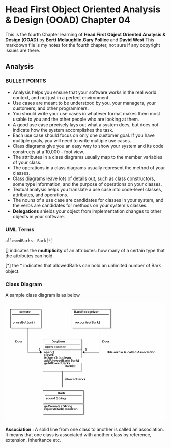 Head First Object Oriented Analysis & Design (OOAD) Chapter 04
=
This is the fourth Chapter learning of **Head First Object Oriented Analysis & Design (OOAD)** by **Bertt Mclaughlin**,**Gary Pollice** and **David West** 
This markdown file is my notes for the fourth chapter, not sure if any copyright issues are there.


Analysis
-

### BULLET POINTS
* Analysis helps you ensure that your software works in the real world context, and not just in a perfect environment.
* Use cases are meant to be understood by you, your managers, your customers, and other programmers.
* You should write your use cases in whatever format makes them most usable to you and the other people who are looking at them.
* A good use case precisely lays out what a system does, but does not indicate how the system accomplishes the task.
* Each use case should focus on only one customer goal. If you have multiple goals, you will need to write multiple use cases.
* Class diagrams give you an easy way to show your system and its code constructs at a 10,000 - foot view.
* The attributes in a class diagrams usually map to the member variables of your class.
* The operations in a class diagrams usually represent the method of your classes.
* Class diagrams leave lots of details out, such as class constructors, some type information, and the purpose of operations on your classes.
* Textual analysis helps you translate a use case into code-level classes, attributes, and operations.
* The nouns of a use case are candidates for classes in your system, and the verbs are candidates for methods on your system's classes.
* **Delegations** shields your object from implementation changes to other objects in your software.

### UML Terms
````java
allowedBarks: Bark[*]
````
[] indicates the **multiplicity** of an attributes: how many of a certain type that the attributes can hold.

[*] the * indicates that allowedBarks can hold an unlimited number of Bark object.

### Class Diagram
A sample class diagram is as below

![alt text](classDiagram.png "Class Diagram")

**Association** : A solid line from one class to another is called an association. It means that one class is associated with another class by reference, extension, inheritance etc.

